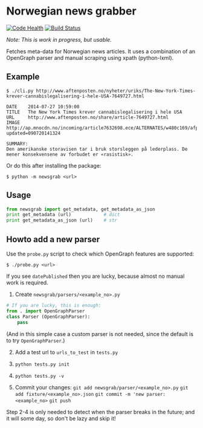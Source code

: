Norwegian news grabber
======================

[![Code Health](https://landscape.io/github/normalnorway/newsgrab/master/landscape.svg?style=flat)](https://landscape.io/github/normalnorway/newsgrab/master)
[![Build Status](https://travis-ci.org/normalnorway/newsgrab.svg?branch=master)](https://travis-ci.org/normalnorway/newsgrab)

*Note: This is work in progress, but usable.*

Fetches meta-data for Norwegian news articles. It uses a combination of
an OpenGraph parser and manual scraping using xpath (python-lxml).


## Example

    $ ./cli.py http://www.aftenposten.no/nyheter/uriks/The-New-York-Times-krever-cannabislegalisering-i-hele-USA-7649727.html

    DATE    2014-07-27 10:59:00
    TITLE   The New York Times krever cannabislegalisering i hele USA
    URL     http://www.aftenposten.no/share/article-7649727.html
    IMAGE   http://ap.mnocdn.no/incoming/article7632698.ece/ALTERNATES/w480c169/afp000742852.jpg?updated=090720141324

    SUMMARY:
    Den amerikanske storavisen tar i bruk storsleggen på lederplass. De
    mener konsekvensene av forbudet er «rasistisk».

Or do this after installing the package:

    $ python -m newsgrab <url>


## Usage

```python
from newsgrab import get_metadata, get_metadata_as_json
print get_metadata (url)            # dict
print get_metadata_as_json (url)    # str
```


## Howto add a new parser

Use the `probe.py` script to check which OpenGraph features are supported:

    $ ./probe.py <url>

If you see `datePublished` then you are lucky, because almost no manual
work is required.

1. Create `newsgrab/parsers/<example_no>.py`

```python
# If you are lucky, this is enough:
from . import OpenGraphParser
class Parser (OpenGraphParser):
    pass
```

(And in this simple case a custom parser is not needed, since the
default is to try `OpenGraphParser`.)

2. Add a test url to `urls_to_test` in `tests.py`

3. `python tests.py init`

4. `python tests.py -v`

5. Commit your changes:
   `git add newsgrab/parser/<example_no>.py`
   `git add fixture/<example_no>.json`
   `git commit -m 'new parser: <example_no>`
   `git push`

Step 2-4 is only needed to detect when the parser breaks in the future;
and it will some day, so don't be lazy and skip it!

